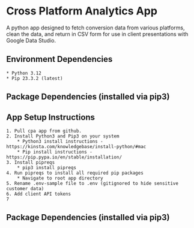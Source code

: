 # Cross Platform Analytics App

A python app designed to fetch conversion data from various platforms, clean the data, and return in CSV form for use in client presentations with Google Data Studio.

## Environment Dependencies
    * Python 3.12
    * Pip 23.3.2 (latest)

## Package Dependencies (installed via pip3)

    

## App Setup Instructions
    1. Pull cpa app from github.
    2. Install Python3 and Pip3 on your system
        * Python3 install instructions - https://kinsta.com/knowledgebase/install-python/#mac
        * Pip install instructions - https://pip.pypa.io/en/stable/installation/
    3. Install pipreqs      
        * pip3 install pipreqs
    4. Run pipreqs to install all required pip packages 
        * Navigate to root app directory     
    5. Rename .env-sample file to .env (gitignored to hide sensitive customer data)
    6. Add client API tokens 
    7  


## Package Dependencies (installed via pip3)
    




